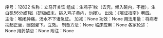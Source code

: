 序号：12822
名称：立马开关饮
组成：生鸡子1枚（去壳，倾入碗内，不搅），生白矾56分或1钱（研极细末，挑入鸡子黄内，勿搅）。
出处：《喉证指南》卷四。
主治：喉闭肿痛，汤水不下诸急证。
加减：None
功效：None
用法用量：将病者扶起正坐，囫囵灌下。立效。
制备方法：None
临床应用：None
各家论述：None
用药禁忌：None
附注：None
